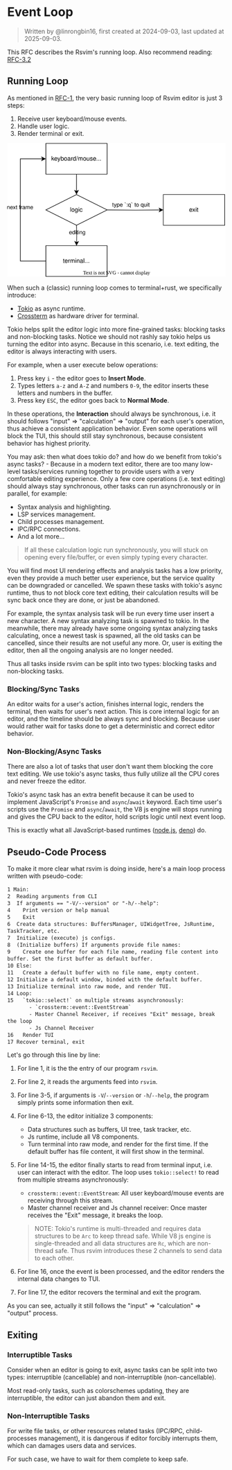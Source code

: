 # Event Loop

> Written by @linrongbin16, first created at 2024-09-03, last updated at 2025-09-03.

This RFC describes the Rsvim's running loop. Also recommend reading: [RFC-3.2](3-JavaScriptRuntime/2-ImportModules.md)

## Running Loop

As mentioned in [RFC-1](1-TUI.md), the very basic running loop of Rsvim editor is just 3 steps:

1. Receive user keyboard/mouse events.
2. Handle user logic.
3. Render terminal or exit.

![1](images/1-TUI.1.drawio.svg)

When such a (classic) running loop comes to terminal+rust, we specifically introduce:

- [Tokio](https://tokio.rs/) as async runtime.
- [Crossterm](https://github.com/crossterm-rs/crossterm) as hardware driver for terminal.

Tokio helps split the editor logic into more fine-grained tasks: blocking tasks and non-blocking tasks. Notice we should not rashly say tokio helps us turning the editor into async. Because in this scenario, i.e. text editing, the editor is always interacting with users.

For example, when a user execute below operations:

1. Press key `i` - the editor goes to **Insert Mode**.
2. Types letters `a-z` and `A-Z` and numbers `0-9`, the editor inserts these letters and numbers in the buffer.
3. Press key `ESC`, the editor goes back to **Normal Mode**.

In these operations, the **Interaction** should always be synchronous, i.e. it should follows "input" => "calculation" => "output" for each user's operation, thus achieve a consistent application behavior. Even some operations will block the TUI, this should still stay synchronous, because consistent behavior has highest priority.

You may ask: then what does tokio do? and how do we benefit from tokio's async tasks? - Because in a modern text editor, there are too many low-level tasks/services running together to provide users with a very comfortable editing experience. Only a few core operations (i.e. text editing) should always stay synchronous, other tasks can run asynchronously or in parallel, for example:

- Syntax analysis and highlighting.
- LSP services management.
- Child processes management.
- IPC/RPC connections.
- And a lot more...

> If all these calculation logic run synchronously, you will stuck on opening every file/buffer, or even simply typing every character.

You will find most UI rendering effects and analysis tasks has a low priority, even they provide a much better user experience, but the service quality can be downgraded or cancelled. We spawn these tasks with tokio's async runtime, thus to not block core text editing, their calculation results will be sync back once they are done, or just be abandoned.

For example, the syntax analysis task will be run every time user insert a new character. A new syntax analyzing task is spawned to tokio. In the meanwhile, there may already have some ongoing syntax analyzing tasks calculating, once a newest task is spawned, all the old tasks can be cancelled, since their results are not useful any more. Or, user is exiting the editor, then all the ongoing analysis are no longer needed.

Thus all tasks inside rsvim can be split into two types: blocking tasks and non-blocking tasks.

### Blocking/Sync Tasks

An editor waits for a user's action, finishes internal logic, renders the terminal, then waits for user's next action. This is core internal logic for an editor, and the timeline should be always sync and blocking. Because user would rather wait for tasks done to get a deterministic and correct editor behavior.

### Non-Blocking/Async Tasks

There are also a lot of tasks that user don't want them blocking the core text editing. We use tokio's async tasks, thus fully utilize all the CPU cores and never freeze the editor.

Tokio's async task has an extra benefit because it can be used to implement JavaScript's `Promise` and `async`/`await` keyword. Each time user's scripts use the `Promise` and `async`/`await`, the V8 js engine will stops running and gives the CPU back to the editor, hold scripts logic until next event loop.

This is exactly what all JavaScript-based runtimes ([node.js](https://nodejs.org/), [deno](https://deno.com/)) do.

## Pseudo-Code Process

To make it more clear what rsvim is doing inside, here's a main loop process written with pseudo-code:

```text
1 Main:
2  Reading arguments from CLI
3  If arguments == "-V/--version" or "-h/--help":
4    Print version or help manual
5    Exit
6  Create data structures: BuffersManager, UIWidgetTree, JsRuntime, TaskTracker, etc.
7  Initialize (execute) js configs.
8  (Initialize buffers) If arguments provide file names:
9    Create one buffer for each file name, reading file content into buffer. Set the first buffer as default buffer.
10 Else:
11   Create a default buffer with no file name, empty content.
12 Initialize a default window, binded with the default buffer.
13 Initialize terminal into raw mode, and render TUI.
14 Loop:
15   `tokio::select!` on multiple streams asynchronously:
       - `crossterm::event::EventStream`
       - Master Channel Receiver, if receives "Exit" message, break the loop
       - Js Channel Receiver
16   Render TUI
17 Recover terminal, exit
```

Let's go through this line by line:

1. For line 1, it is the the entry of our program `rsvim`.
2. For line 2, it reads the arguments feed into `rsvim`.
3. For line 3-5, if arguments is `-V`/`--version` or `-h`/`--help`, the program simply prints some information then exit.
4. For line 6-13, the editor initialize 3 components:
   - Data structures such as buffers, UI tree, task tracker, etc.
   - Js runtime, include all V8 components.
   - Turn terminal into raw mode, and render for the first time. If the default buffer has file content, it will first show in the terminal.
5. For line 14-15, the editor finally starts to read from terminal input, i.e. user can interact with the editor. The loop uses `tokio::select!` to read from multiple streams asynchronously:
   - `crossterm::event::EventStream`: All user keyboard/mouse events are receiving through this stream.
   - Master channel receiver and Js channel receiver: Once master receives the "Exit" message, it breaks the loop.

   > NOTE: Tokio's runtime is multi-threaded and requires data structures to be `Arc` to keep thread safe. While V8 js engine is single-threaded and all data structures are `Rc`, which are non-thread safe. Thus rsvim introduces these 2 channels to send data to each other.

6. For line 16, once the event is been processed, and the editor renders the internal data changes to TUI.
7. For line 17, the editor recovers the terminal and exit the program.

As you can see, actually it still follows the "input" => "calculation" => "output" process.

## Exiting

### Interruptible Tasks

Consider when an editor is going to exit, async tasks can be split into two types: interruptible (cancellable) and non-interruptible (non-cancellable).

Most read-only tasks, such as colorschemes updating, they are interruptible, the editor can just abandon them and exit.

### Non-Interruptible Tasks

For write file tasks, or other resources related tasks (IPC/RPC, child-processes management), it is dangerous if editor forcibly interrupts them, which can damages users data and services.

For such case, we have to wait for them complete to keep safe.
